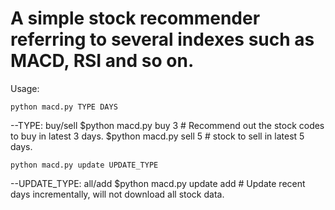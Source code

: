 # A simple stock recommender referring to several indexes such as MACD, RSI and so on.

Usage:

    python macd.py TYPE DAYS
    
--TYPE: buy/sell
$python macd.py buy 3
    # Recommend out the stock codes to buy in latest 3 days.
$python macd.py sell 5
    # stock to sell in latest 5 days.

    python macd.py update UPDATE_TYPE
    
--UPDATE_TYPE: all/add
$python macd.py update add
    # Update recent days incrementally, will not download all stock data.

